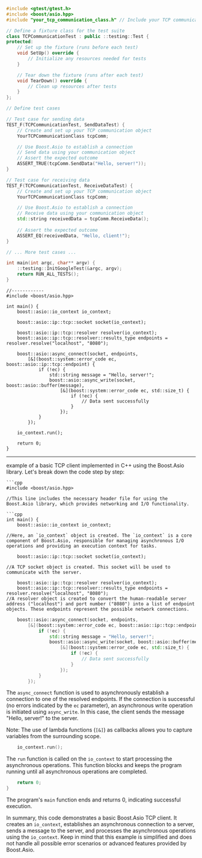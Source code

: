 
```cpp
#include <gtest/gtest.h>
#include <boost/asio.hpp>
#include "your_tcp_communication_class.h" // Include your TCP communication class

// Define a fixture class for the test suite
class TCPCommunicationTest : public ::testing::Test {
protected:
    // Set up the fixture (runs before each test)
    void SetUp() override {
        // Initialize any resources needed for tests
    }

    // Tear down the fixture (runs after each test)
    void TearDown() override {
        // Clean up resources after tests
    }
};

// Define test cases

// Test case for sending data
TEST_F(TCPCommunicationTest, SendDataTest) {
    // Create and set up your TCP communication object
    YourTCPCommunicationClass tcpComm;

    // Use Boost.Asio to establish a connection
    // Send data using your communication object
    // Assert the expected outcome
    ASSERT_TRUE(tcpComm.SendData("Hello, server!"));
}

// Test case for receiving data
TEST_F(TCPCommunicationTest, ReceiveDataTest) {
    // Create and set up your TCP communication object
    YourTCPCommunicationClass tcpComm;

    // Use Boost.Asio to establish a connection
    // Receive data using your communication object
    std::string receivedData = tcpComm.ReceiveData();
    
    // Assert the expected outcome
    ASSERT_EQ(receivedData, "Hello, client!");
}

// ... More test cases ...

int main(int argc, char** argv) {
    ::testing::InitGoogleTest(&argc, argv);
    return RUN_ALL_TESTS();
}
```
```
//------------
#include <boost/asio.hpp>

int main() {
    boost::asio::io_context io_context;

    boost::asio::ip::tcp::socket socket(io_context);

    boost::asio::ip::tcp::resolver resolver(io_context);
    boost::asio::ip::tcp::resolver::results_type endpoints = resolver.resolve("localhost", "8080");

    boost::asio::async_connect(socket, endpoints,
        [&](boost::system::error_code ec, boost::asio::ip::tcp::endpoint) {
            if (!ec) {
                std::string message = "Hello, server!";
                boost::asio::async_write(socket, boost::asio::buffer(message),
                    [&](boost::system::error_code ec, std::size_t) {
                        if (!ec) {
                            // Data sent successfully
                        }
                    });
            }
        });

    io_context.run();

    return 0;
}
```




__________

example of a basic TCP client implemented in C++ using the Boost.Asio library. Let's break down the code step by step:
```
```cpp
#include <boost/asio.hpp>

//This line includes the necessary header file for using the Boost.Asio library, which provides networking and I/O functionality.

```cpp
int main() {
    boost::asio::io_context io_context;

//Here, an `io_context` object is created. The `io_context` is a core component of Boost.Asio, responsible for managing asynchronous I/O operations and providing an execution context for tasks.

    boost::asio::ip::tcp::socket socket(io_context);

//A TCP socket object is created. This socket will be used to communicate with the server.

    boost::asio::ip::tcp::resolver resolver(io_context);
    boost::asio::ip::tcp::resolver::results_type endpoints = resolver.resolve("localhost", "8080");
//A resolver object is created to convert the human-readable server address ("localhost") and port number ("8080") into a list of endpoint objects. These endpoints represent the possible network connections.
```

```cpp
    boost::asio::async_connect(socket, endpoints,
        [&](boost::system::error_code ec, boost::asio::ip::tcp::endpoint) {
            if (!ec) {
                std::string message = "Hello, server!";
                boost::asio::async_write(socket, boost::asio::buffer(message),
                    [&](boost::system::error_code ec, std::size_t) {
                        if (!ec) {
                            // Data sent successfully
                        }
                    });
            }
        });
```
The `async_connect` function is used to asynchronously establish a connection to one of the resolved endpoints. If the connection is successful (no errors indicated by the `ec` parameter), an asynchronous write operation is initiated using `async_write`. In this case, the client sends the message "Hello, server!" to the server.

Note: The use of lambda functions (`[&]`) as callbacks allows you to capture variables from the surrounding scope.

```cpp
    io_context.run();
```
The `run` function is called on the `io_context` to start processing the asynchronous operations. This function blocks and keeps the program running until all asynchronous operations are completed.

```cpp
    return 0;
}
```
The program's `main` function ends and returns 0, indicating successful execution.

In summary, this code demonstrates a basic Boost.Asio TCP client. It creates an `io_context`, establishes an asynchronous connection to a server, sends a message to the server, and processes the asynchronous operations using the `io_context`. Keep in mind that this example is simplified and does not handle all possible error scenarios or advanced features provided by Boost.Asio.
